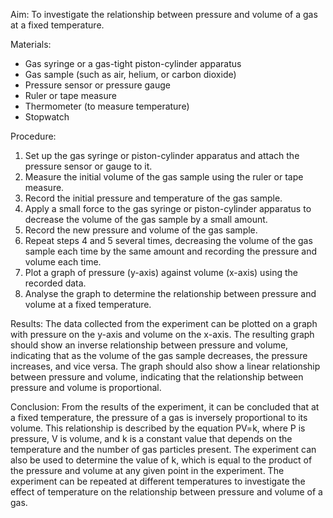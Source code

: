 Aim: To investigate the relationship between pressure and volume of a gas at a fixed temperature.

Materials:

-   Gas syringe or a gas-tight piston-cylinder apparatus
-   Gas sample (such as air, helium, or carbon dioxide)
-   Pressure sensor or pressure gauge
-   Ruler or tape measure
-   Thermometer (to measure temperature)
-   Stopwatch

Procedure:

1.  Set up the gas syringe or piston-cylinder apparatus and attach the pressure sensor or gauge to it.
2.  Measure the initial volume of the gas sample using the ruler or tape measure.
3.  Record the initial pressure and temperature of the gas sample.
4.  Apply a small force to the gas syringe or piston-cylinder apparatus to decrease the volume of the gas sample by a small amount.
5.  Record the new pressure and volume of the gas sample.
6.  Repeat steps 4 and 5 several times, decreasing the volume of the gas sample each time by the same amount and recording the pressure and volume each time.
7.  Plot a graph of pressure (y-axis) against volume (x-axis) using the recorded data.
8.  Analyse the graph to determine the relationship between pressure and volume at a fixed temperature.

Results: The data collected from the experiment can be plotted on a graph with pressure on the y-axis and volume on the x-axis. The resulting graph should show an inverse relationship between pressure and volume, indicating that as the volume of the gas sample decreases, the pressure increases, and vice versa. The graph should also show a linear relationship between pressure and volume, indicating that the relationship between pressure and volume is proportional.

Conclusion: From the results of the experiment, it can be concluded that at a fixed temperature, the pressure of a gas is inversely proportional to its volume. This relationship is described by the equation PV=k, where P is pressure, V is volume, and k is a constant value that depends on the temperature and the number of gas particles present. The experiment can also be used to determine the value of k, which is equal to the product of the pressure and volume at any given point in the experiment. The experiment can be repeated at different temperatures to investigate the effect of temperature on the relationship between pressure and volume of a gas.